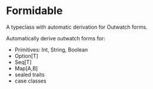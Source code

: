 # Formidable

A typeclass with automatic derivation for Outwatch forms.

Automatically derive outwatch forms for:
- Primitives: Int, String, Boolean
- Option[T]
- Seq[T]
- Map[A,B]
- sealed traits
- case classes
